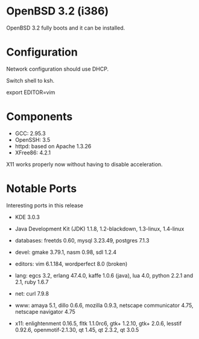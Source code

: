 # OpenBSD 3.2 (i386)

OpenBSD 3.2 fully boots and it can be installed.

# Configuration

Network configuration should use DHCP.

Switch shell to ksh.

export EDITOR=vim

# Components

* GCC: 2.95.3
* OpenSSH: 3.5
* httpd: based on Apache 1.3.26
* XFree86: 4.2.1

X11 works properly now without having to disable acceleration.

# Notable Ports

Interesting ports in this release

* KDE 3.0.3
* Java Development Kit (JDK) 1.1.8, 1.2-blackdown, 1.3-linux, 1.4-linux

* databases: freetds 0.60, mysql 3.23.49, postgres 7.1.3
* devel: gmake 3.79.1, nasm 0.98, sdl 1.2.4
* editors: vim 6.1.184, wordperfect 8.0 (broken)
* lang: egcs 3.2, erlang 47.4.0, kaffe 1.0.6 (java), lua 4.0, python 2.2.1 and 2.1, ruby 1.6.7
* net: curl 7.9.8
* www: amaya 5.1, dillo 0.6.6, mozilla 0.9.3, netscape communicator 4.75, netscape navigator 4.75
* x11: enlightenment 0.16.5, fltk 1.1.0rc6, gtk+ 1.2.10, gtk+ 2.0.6, lesstif 0.92.6, openmotif-2.1.30, qt 1.45, qt 2.3.2, qt 3.0.5
